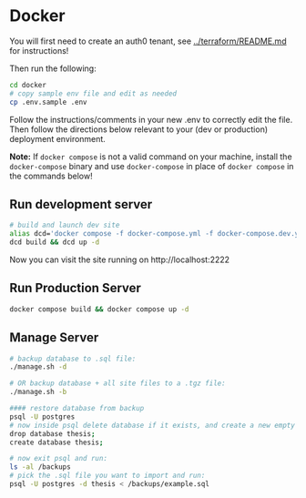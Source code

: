 # Docker

You will first need to create an auth0 tenant, see [../terraform/README.md](../terraform/README.md) for instructions!

Then run the following:
````bash
cd docker
# copy sample env file and edit as needed
cp .env.sample .env
````

Follow the instructions/comments in your new .env to correctly edit the file.  Then follow the directions below relevant to your (dev or production) deployment environment.

**Note:** If `docker compose` is not a valid command on your machine, install the `docker-compose` binary and use `docker-compose` in place of `docker compose` in the commands below!


## Run development server

````bash
# build and launch dev site
alias dcd='docker compose -f docker-compose.yml -f docker-compose.dev.yml'
dcd build && dcd up -d
````

Now you can visit the site running on http://localhost:2222


## Run Production Server

````bash
docker compose build && docker compose up -d
````

## Manage Server

````bash
# backup database to .sql file:
./manage.sh -d

# OR backup database + all site files to a .tgz file:
./manage.sh -b

#### restore database from backup
psql -U postgres
# now inside psql delete database if it exists, and create a new empty one:
drop database thesis;
create database thesis;

# now exit psql and run:
ls -al /backups
# pick the .sql file you want to import and run:
psql -U postgres -d thesis < /backups/example.sql
````
